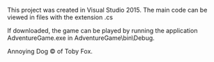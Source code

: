 This project was created in Visual Studio 2015. The main code can be viewed in files with the extension .cs

If downloaded, the game can be played by running the application AdventureGame.exe in AdventureGame\bin\Debug.

Annoying Dog © of Toby Fox.
